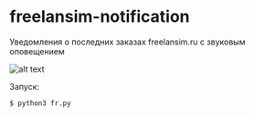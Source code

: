# freelansim-notification
Уведомления о последних заказах freelansim.ru c звуковым оповещением

![alt text](https://github.com/thehlopster/freelansim-notification/blob/master/demo.jpg)

Запуск:
    
    $ python3 fr.py
